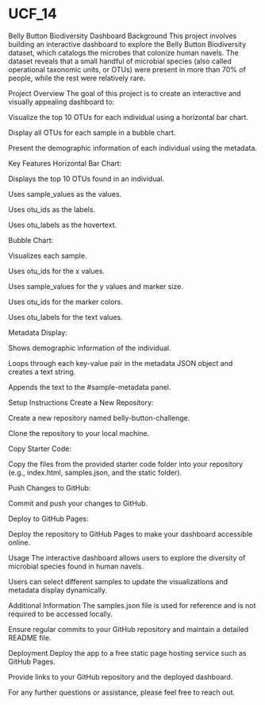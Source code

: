 # UCF_14

Belly Button Biodiversity Dashboard
Background
This project involves building an interactive dashboard to explore the Belly Button Biodiversity dataset, which catalogs the microbes that colonize human navels. The dataset reveals that a small handful of microbial species (also called operational taxonomic units, or OTUs) were present in more than 70% of people, while the rest were relatively rare.

Project Overview
The goal of this project is to create an interactive and visually appealing dashboard to:

Visualize the top 10 OTUs for each individual using a horizontal bar chart.

Display all OTUs for each sample in a bubble chart.

Present the demographic information of each individual using the metadata.

Key Features
Horizontal Bar Chart:

Displays the top 10 OTUs found in an individual.

Uses sample_values as the values.

Uses otu_ids as the labels.

Uses otu_labels as the hovertext.

Bubble Chart:

Visualizes each sample.

Uses otu_ids for the x values.

Uses sample_values for the y values and marker size.

Uses otu_ids for the marker colors.

Uses otu_labels for the text values.

Metadata Display:

Shows demographic information of the individual.

Loops through each key-value pair in the metadata JSON object and creates a text string.

Appends the text to the #sample-metadata panel.

Setup Instructions
Create a New Repository:

Create a new repository named belly-button-challenge.

Clone the repository to your local machine.

Copy Starter Code:

Copy the files from the provided starter code folder into your repository (e.g., index.html, samples.json, and the static folder).

Push Changes to GitHub:

Commit and push your changes to GitHub.

Deploy to GitHub Pages:

Deploy the repository to GitHub Pages to make your dashboard accessible online.

Usage
The interactive dashboard allows users to explore the diversity of microbial species found in human navels.

Users can select different samples to update the visualizations and metadata display dynamically.

Additional Information
The samples.json file is used for reference and is not required to be accessed locally.

Ensure regular commits to your GitHub repository and maintain a detailed README file.

Deployment
Deploy the app to a free static page hosting service such as GitHub Pages.

Provide links to your GitHub repository and the deployed dashboard.

For any further questions or assistance, please feel free to reach out.